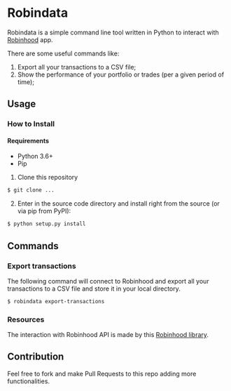 # Robindata

Robindata is a simple command line tool written in Python to interact with [Robinhood](https://robinhood.com) app.

There are some useful commands like:
1) Export all your transactions to a CSV file;
2) Show the performance of your portfolio or trades (per a given period of time);


## Usage

### How to Install

#### Requirements

- Python 3.6+
- Pip

1) Clone this repository

```sh
$ git clone ...
```

2) Enter in the source code directory and install right from the source (or via pip from PyPI):

```sh
$ python setup.py install
```

## Commands

### Export transactions

The following command will connect to Robinhood and export all your transactions to a CSV file and store it in your local directory.

```sh
$ robindata export-transactions
```

### Resources
The interaction with Robinhood API is made by this [Robinhood library](https://github.com/robinhood-unofficial/pyrh).

## Contribution
Feel free to fork and make Pull Requests to this repo adding more functionalities.
